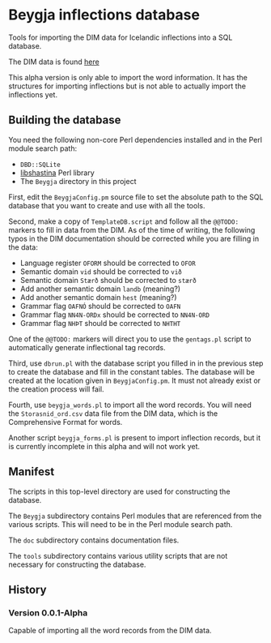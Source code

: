 # Beygja inflections database

Tools for importing the DIM data for Icelandic inflections into a SQL database.

The DIM data is found [here](https://bin.arnastofnun.is/DMII/LTdata/data/)

This alpha version is only able to import the word information.  It has the structures for importing inflections but is not able to actually import the inflections yet.

## Building the database

You need the following non-core Perl dependencies installed and in the Perl module search path:

* `DBD::SQLite`
* [libshastina](https://github.com/canidlogic/libshastina) Perl library
* The `Beygja` directory in this project

First, edit the `BeygjaConfig.pm` source file to set the absolute path to the SQL database that you want to create and use with all the tools.

Second, make a copy of `TemplateDB.script` and follow all the `@@TODO:` markers to fill in data from the DIM.  As of the time of writing, the following typos in the DIM documentation should be corrected while you are filling in the data:

* Language register `OFORM` should be corrected to `OFOR`
* Semantic domain `vid` should be corrected to `við`
* Semantic domain `Stærð` should be corrected to `stærð`
* Add another semantic domain `landb` (meaning?)
* Add another semantic domain `hest` (meaning?)
* Grammar flag `OAFNÓ` should be corrected to `OAFN`
* Grammar flag `NN4N-ORDx` should be corrected to `NN4N-ORD`
* Grammar flag `NHÞT` should be corrected to `NHTHT`

One of the `@@TODO:` markers will direct you to use the `gentags.pl` script to automatically generate inflectional tag records.

Third, use `dbrun.pl` with the database script you filled in in the previous step to create the database and fill in the constant tables.  The database will be created at the location given in `BeygjaConfig.pm`.  It must not already exist or the creation process will fail.

Fourth, use `beygja_words.pl` to import all the word records.  You will need the `Storasnid_ord.csv` data file from the DIM data, which is the Comprehensive Format for words.

Another script `beygja_forms.pl` is present to import inflection records, but it is currently incomplete in this alpha and will not work yet.

## Manifest

The scripts in this top-level directory are used for constructing the database.

The `Beygja` subdirectory contains Perl modules that are referenced from the various scripts.  This will need to be in the Perl module search path.

The `doc` subdirectory contains documentation files.

The `tools` subdirectory contains various utility scripts that are not necessary for constructing the database.

## History

### Version 0.0.1-Alpha

Capable of importing all the word records from the DIM data.
